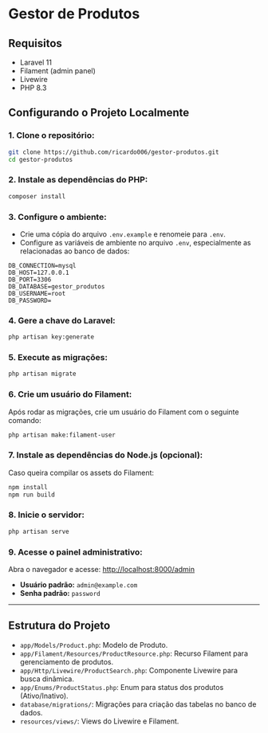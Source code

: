 # Gestor de Produtos

## Requisitos

- Laravel 11
- Filament (admin panel)
- Livewire
- PHP 8.3

## Configurando o Projeto Localmente

### 1. Clone o repositório:
```bash
git clone https://github.com/ricardo006/gestor-produtos.git
cd gestor-produtos
```

### 2. Instale as dependências do PHP:
```bash
composer install
```

### 3. Configure o ambiente:
- Crie uma cópia do arquivo `.env.example` e renomeie para `.env`.
- Configure as variáveis de ambiente no arquivo `.env`, especialmente as relacionadas ao banco de dados:

```env
DB_CONNECTION=mysql
DB_HOST=127.0.0.1
DB_PORT=3306
DB_DATABASE=gestor_produtos
DB_USERNAME=root
DB_PASSWORD=
```

### 4. Gere a chave do Laravel:
```bash
php artisan key:generate
```

### 5. Execute as migrações:
```bash
php artisan migrate
```

### 6. Crie um usuário do Filament:
Após rodar as migrações, crie um usuário do Filament com o seguinte comando:
```bash
php artisan make:filament-user
```

### 7. Instale as dependências do Node.js (opcional):
Caso queira compilar os assets do Filament:
```bash
npm install
npm run build
```

### 8. Inicie o servidor:
```bash
php artisan serve
```

### 9. Acesse o painel administrativo:
Abra o navegador e acesse: [http://localhost:8000/admin](http://localhost:8000/admin)

- **Usuário padrão:** `admin@example.com`
- **Senha padrão:** `password`

---

## Estrutura do Projeto

- `app/Models/Product.php`: Modelo de Produto.
- `app/Filament/Resources/ProductResource.php`: Recurso Filament para gerenciamento de produtos.
- `app/Http/Livewire/ProductSearch.php`: Componente Livewire para busca dinâmica.
- `app/Enums/ProductStatus.php`: Enum para status dos produtos (Ativo/Inativo).
- `database/migrations/`: Migrações para criação das tabelas no banco de dados.
- `resources/views/`: Views do Livewire e Filament.